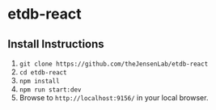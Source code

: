 # etdb-react

## Install Instructions
1. `git clone https://github.com/theJensenLab/etdb-react`
2. `cd etdb-react`
3. `npm install`
4. `npm run start:dev`
5. Browse to `http://localhost:9156/` in your local browser.
